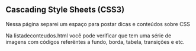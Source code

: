 ## Cascading Style Sheets (CSS3)

<p>Nessa página separei um espaço para postar dicas e conteúdos sobre CSS</p>

Na listadeconteudos.html você pode verificar que tem uma série de imagens com códigos referêntes a fundo, borda, tabela, transições e etc.